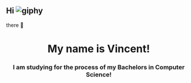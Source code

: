 ## Hi ![giphy](https://github.com/user-attachments/assets/b11aa7a5-4189-4aa9-982b-525de5d8d262)


there 👋

<h1 align="center">My name is Vincent!</h1>
<h3 align="center">I am studying for the process of my Bachelors in Computer Science!</h3>

<!--
**VBonamassa3/VBonamassa3** is a ✨ _special_ ✨ repository because its `README.md` (this file) appears on your GitHub profile.

Here are some ideas to get you started:

- 🔭 I’m currently working on ...
- 🌱 I’m currently learning ...
- 👯 I’m looking to collaborate on ...
- 🤔 I’m looking for help with ...
- 💬 Ask me about ...
- 📫 How to reach me: ...
- 😄 Pronouns: ...
- ⚡ Fun fact: ...
-->

